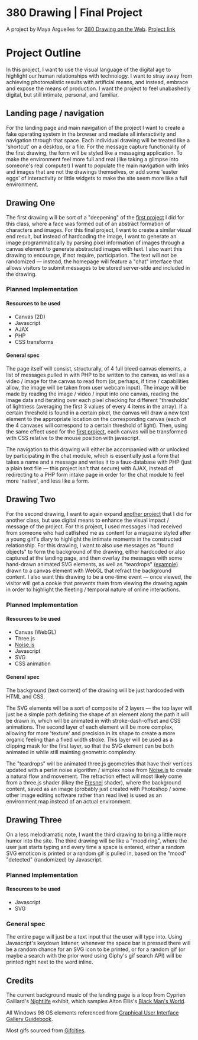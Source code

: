 # 380 Drawing | Final Project
A project by Maya Arguelles for [380 Drawing on the Web](https://cs.nyu.edu/courses/spring18/CSCI-UA.0380-002/).
[Project link](https://i6.cims.nyu.edu/~ga1110/380_drawing/projects/final/)

# Project Outline
In this project, I want to use the visual language of the digital age to highlight our human relationships with technology. I want to stray away from achieving photorealistic results with artificial means, and instead, embrace and expose the means of production. I want the project to feel unabashedly digital, but still intimate, personal, and familiar.

## Landing page / navigation
For the landing page and main navigation of the project I want to create a fake operating system in the browser and mediate all interactivity and navigation through that space. Each individual drawing will be treated like a 'shortcut' on a desktop, or a file. For the message capture functionality of the first drawing, the form will be styled like a messaging application. To make the environment feel more full and real (like taking a glimpse into someone's real computer) I want to populate the main navigation with links and images that are not the drawings themselves, or add some 'easter eggs' of interactivity or little widgets to make the site seem more like a full environment.


## Drawing One

The first drawing will be sort of a "deepening" of the [first project][first-project] I did for this class, where a face was formed out of an abstract formation of characters and images. For this final project, I want to create a similar visual end result, but instead of hardcoding the image, I want to generate an image programmatically by parsing pixel information of images through a canvas element to generate abstracted images with text. I also want this drawing to encourage, if not require, participation. The text will not be randomized &mdash; instead, the homepage will feature a "chat" interface that allows visitors to submit messages to be stored server-side and included in the drawing.

### Planned Implementation
#### Resources to be used
* Canvas (2D)
* Javascript
* AJAX
* PHP
* CSS transforms

#### General spec
The page itself will consist, structurally, of 4 full bleed canvas elements, a list of messages pulled in with PHP to be written to the canvas, as well as a video / image for the canvas to read from (or, perhaps, if time / capabilities allow, the image will be taken from user webcam input). The image will be made by reading the image / video / input into one canvas, reading the image data and iterating over each pixel checking for different "thresholds" of lightness (averaging the first 3 values of every 4 items in the array). If a certain threshold is found in a certain pixel, the canvas will draw a new text element to the appropriate location on the corresponding canvas (each of the 4 canvases will correspond to a certain threshold of light). Then, using the same effect used for the [first project][first-project], each canvas will be transformed with CSS relative to the mouse position with javascript. 

The navigation to this drawing will either be accompanied with or unlocked by participating in the chat module, which is essentially just a form that takes a name and a message and writes it to a faux-database with PHP (just a plain text file &mdash; this project isn't that secure) with AJAX, instead of redirecting to a PHP form intake page in order for the chat module to feel more 'native', and less like a form.


## Drawing Two

For the second drawing, I want to again expand [another project][catfish] that I did for another class, but use digital means to enhance the visual impact / message of the project. For this project, I used messages I had received from someone who had catfished me as content for a magazine styled after a young girl's diary to highlight the intimate moments in the constructed relationship. For this drawing, I want to also use messages as "found objects" to form the background of the drawing, either hardcoded or also captured at the landing page, and then overlay the messages with some hand-drawn animated SVG elements, as well as "teardrops" [(example)](https://www.instagram.com/p/BesspPlhpat/?taken-by=baugasm) drawn to a canvas element with WebGL that refract the background content. I also want this drawing to be a one-time event &mdash; once viewed, the visitor will get a cookie that prevents them from viewing the drawing again in order to highlight the fleeting / temporal nature of online interactions.

### Planned Implementation
#### Resources to be used
* Canvas (WebGL)
* Three.js
* [Noise.js][noise.js]
* Javascript
* SVG
* CSS animation

#### General spec
The background (text content) of the drawing will be just hardcoded with HTML and CSS. 

The SVG elements will be a sort of composite of 2 layers &mdash; the top layer will just be a simple path defining the shape of an element along the path it will be drawn in, which will be animated in with stroke-dash-offset and CSS animations. The second layer of each element will be more complex, allowing for more 'texture' and precision in its shape to create a more organic feeling than a fixed width stroke. This layer will be used as a clipping mask for the first layer, so that the SVG element can be both animated in while still mainting geometric complexity. 

The "teardrops" will be animated three.js geometries that have their vertices updated with a perlin noise algorithm / simplex noise from [Noise.js][noise.js] to create a natural flow and movement. The refraction effect will most likely come from a three.js shader (likey the [Fresnel](https://threejs.org/examples/webgl_materials_shaders_fresnel.html) shader), where the background content, saved as an image (probably just created with Photoshop / some other image editing software rather than read live) is used as an environment map instead of an actual environment.

## Drawing Three
On a less melodramatic note, I want the third drawing to bring a little more humor into the site. The third drawing will be like a "mood ring", where the user just starts typing and every time a space is entered, either a random SVG emoticon is printed or a random gif is pulled in, based on the "mood" "detected" (randomized) by Javascript.

### Planned Implementation
#### Resources to be used
* Javascript
* SVG

### General spec
The entire page will just be a text input that the user will type into. Using Javascript's keydown listener, whenever the space bar is pressed there will be a random chance for an SVG icon to be printed, or for a random gif (or maybe a search with the prior word using Giphy's gif search API) will be printed right next to the word inline.


## Credits
The current background music of the landing page is a loop from Cyprien Gaillard's [Nightlife](https://vimeo.com/157578391) exhibit, which samples Alton Ellis's [Black Man's World](https://itunes.apple.com/us/album/black-mans-world-aka-black-man-white-man/1145661718?i=1145662556).

All Windows 98 OS elements referenced from [Graphical User Interface Gallery Guidebook](https://guidebookgallery.org/screenshots/win98).

Most gifs sourced from [Gifcities](https://gifcities.org).


[first-project]:(http://i6.cims.nyu.edu/~ga1110/380_drawing/projects/htmlcss/)
[catfish]:(https://www.behance.net/gallery/60073585/Catfish)
[noise.js]:(https://github.com/josephg/noisejs)